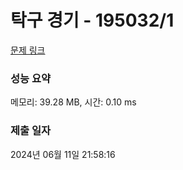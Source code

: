 # 탁구 경기 - 195032/1 

[문제 링크](https://level.goorm.io/exam/195032/%ED%83%81%EA%B5%AC-%EA%B2%BD%EA%B8%B0/quiz/1) 

### 성능 요약

메모리: 39.28 MB, 시간: 0.10 ms

### 제출 일자

2024년 06월 11일 21:58:16

